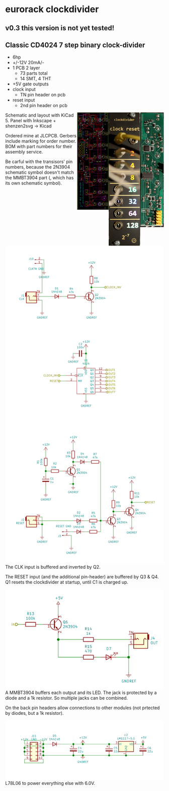 # eurorack clockdivider

## v0.3 this version is not yet tested!

## Classic CD4024 7 step binary clock-divider

  * 6hp
  * +/-12V 20mA/-
  * 1 PCB 2 layer
    * 73 parts total
    * 14 SMT, 4 THT
  * +5V gate outputs
  * clock input
    * TN pin header on pcb
  * reset input
    * 2nd pin header on pcb
<img align="right" src="doc/pcb.jpg" alt="pcb" width="75vh"/>
<img align="right" src="doc/clockdiv.jpg" alt="panel" width="100vh"/>
<img align="right" src="doc/pcb-layout.png" alt="pcb" width="100vh"/>

Schematic and layout with KiCad 5. Panel with Inkscape + shenzen2svg → Kicad

Ordered mine at JLCPCB. Gerbers include marking for order number. BOM with part numbers for their assembly service.

Be carful with the transisors' pin numbers, because the 2N3904 schematic symbol doesn't match the MMBT3904 part (, which has its own schematic symbol). 

<img src="doc/divider.svg" alt="divider"/>
The CLK input is buffered and inverted by Q2.

The RESET input (and the additional pin-header) are buffered by Q3 & Q4. Q1 resets the clockdivider at startup, until C1 is charged up.

<img src="doc/output.svg" alt="output"/>
A MMBT3904 buffers each output and its LED. The jack is protected by a diode and a 1k resistor. So multiple jacks can be combined.

On the back pin headers allow connections to other modules (not prtected by diodes, but a 1k resistor).

<img src="doc/power.svg" alt="power"/>
L78L06 to power everything else with 6.0V.